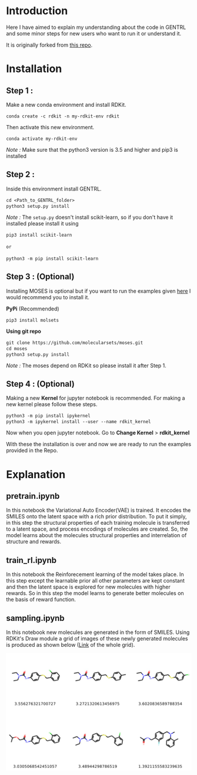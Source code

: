 # Introduction
Here I have aimed to explain my understanding about the code in GENTRL and some minor steps for new users who want to run it or understand it.

It is originally forked from [this repo](https://github.com/insilicomedicine/GENTRL).

# Installation

## Step 1 :
Make a new conda environment and install RDKit.
```
conda create -c rdkit -n my-rdkit-env rdkit
```
Then activate this new environment.
```
conda activate my-rdkit-env
```
*Note :*  Make sure that the python3 version is 3.5 and higher and pip3 is installed

## Step 2 :
Inside this environment install GENTRL.
```
cd <Path_to_GENTRL_folder>
python3 setup.py install
```
*Note :* The `setup.py` doesn't install scikit-learn, so if you don't have it installed please install it using 
```
pip3 install scikit-learn

or

python3 -m pip install scikit-learn
```

## Step 3 : (Optional)
Installing MOSES is optional but if you want to run the examples given [here](https://github.com/Bibyutatsu/GENTRL/tree/master/examples) I would recommend you to install it.

**PyPi** (Recommended)
```
pip3 install molsets
```

**Using git repo**
```
git clone https://github.com/molecularsets/moses.git
cd moses
python3 setup.py install
```
*Note :* The moses depend on RDKit so please install it after Step 1.

## Step 4 : (Optional)
Making a new **Kernel** for jupyter notebook is recommended. For making a new kernel please follow these steps.
```
python3 -m pip install ipykernel
python3 -m ipykernel install --user --name rdkit_kernel
```
Now when you open jupyter notebook. Go to **Change Kernel** > **rdkit_kernel**

With these the installation is over and now we are ready to run the examples provided in the Repo.

# Explanation

## pretrain.ipynb
In this notebook the Variational Auto Encoder(VAE) is trained. It encodes the SMILES onto the latent space with a rich prior distribution. To put it simply, in this step the structural properties of each training molecule is transferred to a latent space, and process encodings of molecules are created. So, the model learns about the molecules structural properties and interrelation of structure and rewards.


## train_rl.ipynb
In this notebook the Reinforecement learning of the model takes place. In this step except the learnable prior all other parameters are kept constant and then the latent space is explored for new molecules with higher rewards. So in this step the model learns to generate better molecules on the basis of reward function.

## sampling.ipynb
In this notebook new molecules are generated in the form of SMILES. Using RDKit's Draw module a grid of images of these newly generated molecules is produced as shown below ([Link](https://github.com/Bibyutatsu/GENTRL/blob/master/images/Sampling_big.png) of the whole grid).

![Sampling](https://github.com/Bibyutatsu/GENTRL/blob/master/images/Sampling.jpeg)